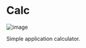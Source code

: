 # Calc

![image](https://github.com/user-attachments/assets/860718ab-ff86-4827-859c-6653bf181178)





Simple application calculator.
